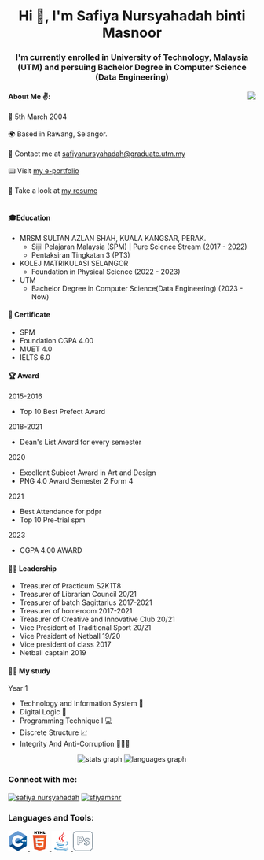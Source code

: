 <h1 align="center">Hi 👋, I'm Safiya Nursyahadah binti Masnoor</h1>
<h3 align="center">I'm currently enrolled in University of Technology, Malaysia (UTM) and persuing Bachelor Degree in Computer Science (Data Engineering)</h3>

#### About Me ✌️:      <img src="https://github.com/sfiyamsnr/SECR1013-DIGITAL-LOGIC/assets/147832428/e356fe64-0ade-4ca5-adf9-be50e6497d94" align="right">                                            
🎂 5th March 2004 </br></br>
🌍 Based in Rawang, Selangor.</br></br>
📩 Contact me at safiyanursyahadah@graduate.utm.my</br></br>
⌨️ Visit [my e-portfolio](https://sfiyamsnr.github.io/)</br></br>
🪪 Take a look at [my resume](https://drive.google.com/file/d/1F_TyT71HT-vSHU7I9au_TZxBORHzeecq/view?usp=drive_link)</br></br>

#### 🎓Education
- MRSM SULTAN AZLAN SHAH, KUALA KANGSAR, PERAK.
  - Sijil Pelajaran Malaysia (SPM) | Pure Science Stream (2017 - 2022)
  - Pentaksiran Tingkatan 3 (PT3) 
- KOLEJ MATRIKULASI SELANGOR
  - Foundation in Physical Science (2022 - 2023)
- UTM 
  - Bachelor Degree in Computer Science(Data Engineering) (2023 - Now)
#### 📑 Certificate
- SPM 
- Foundation CGPA 4.00
- MUET 4.0
- IELTS 6.0  
#### 🏆 Award
2015-2016 
- Top 10 Best Prefect Award </br>

2018-2021 
- Dean's List Award for every semester </br>

2020 
- Excellent Subject Award in Art and Design 
- PNG 4.0 Award Semester 2 Form 4 </br>

2021
- Best Attendance for pdpr 
- Top 10 Pre-trial spm </br>

2023 
- CGPA 4.00 AWARD</br>

#### 👩‍💼 Leadership
- Treasurer of Practicum S2K1T8 
- Treasurer of Librarian Council 20/21 
- Treasurer of batch Sagittarius 2017-2021 
- Treasurer of homeroom 2017-2021 
- Treasurer of Creative and Innovative Club 20/21 
- Vice President of Traditional Sport 20/21 
- Vice President of Netball 19/20
- Vice president of class 2017 
- Netball captain 2019

#### 👨‍🎓 My study
Year 1
- Technology and Information System 📱
- Digital Logic 💾
- Programming Technique I 💻
- Discrete Structure 📈
- Integrity And Anti-Corruption 🧑‍🤝‍🧑
 
<div align="center">
  <img src="https://github-readme-stats.vercel.app/api?username=sfiyamsnr&hide_title=false&hide_rank=false&show_icons=true&include_all_commits=true&count_private=true&disable_animations=false&theme=dracula&locale=en&hide_border=false" height="150" alt="stats graph"  />
  <img src="https://github-readme-stats.vercel.app/api/top-langs?username=sfiyamsnr&locale=en&hide_title=false&layout=compact&card_width=320&langs_count=5&theme=dracula&hide_border=false" height="150" alt="languages graph"  />
</div>

<h3 align="left">Connect with me:</h3>
<p align="left">
<a href="https://linkedin.com/in/safiya-nursyahadah-320b8a297" target="blank"><img align="center" src="https://raw.githubusercontent.com/rahuldkjain/github-profile-readme-generator/master/src/images/icons/Social/linked-in-alt.svg" alt="safiya nursyahadah" height="30" width="40" /></a>
<a href="https://instagram.com/sfiyamsnr" target="blank"><img align="center" src="https://raw.githubusercontent.com/rahuldkjain/github-profile-readme-generator/master/src/images/icons/Social/instagram.svg" alt="sfiyamsnr" height="30" width="40" /></a>


<h3 align="left">Languages and Tools:</h3>
<p align="left"> <a href="https://www.w3schools.com/cpp/" target="_blank" rel="noreferrer"> <img src="https://raw.githubusercontent.com/devicons/devicon/master/icons/cplusplus/cplusplus-original.svg" alt="cplusplus" width="40" height="40"/> </a> <a href="https://www.w3.org/html/" target="_blank" rel="noreferrer"> <img src="https://raw.githubusercontent.com/devicons/devicon/master/icons/html5/html5-original-wordmark.svg" alt="html5" width="40" height="40"/> </a> <a href="https://www.java.com" target="_blank" rel="noreferrer"> <img src="https://raw.githubusercontent.com/devicons/devicon/master/icons/java/java-original.svg" alt="java" width="40" height="40"/> </a> <a href="https://www.photoshop.com/en" target="_blank" rel="noreferrer"> <img src="https://raw.githubusercontent.com/devicons/devicon/master/icons/photoshop/photoshop-line.svg" alt="photoshop" width="40" height="40"/> </a> </p>

